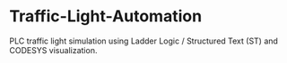 # Traffic-Light-Automation
PLC traffic light simulation using Ladder Logic / Structured Text (ST) and CODESYS visualization.

